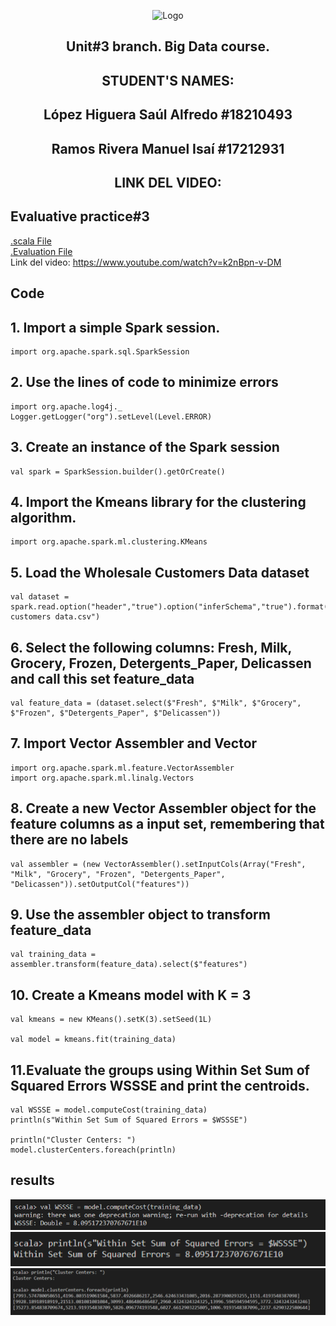 <p align="center">
    <img alt="Logo" src="https://www.tijuana.tecnm.mx/wp-content/uploads/2021/08/liston-de-logos-oficiales-educacion-tecnm-FEB-2021.jpg" width=850 height=250>
</p>
<H2><p align="center">Unit#3 branch. Big Data course.</p></H2>
<H2><p align="Center">STUDENT'S NAMES: </p></H2>

<H2><p align="Center">López Higuera Saúl Alfredo #18210493</p></H2>

<H2><p align="Center">Ramos Rivera Manuel Isaí #17212931</p></H2>
<H2><p align="Center">LINK DEL VIDEO: </p></H2>

## Evaluative practice#3
[.scala File](https://github.com/Saul12344/datos-masivos/blob/unit-3/evaluation%20practice/Evaluation3.scala)  
[.Evaluation File](https://github.com/Saul12344/datos-masivos/blob/unit-3/evaluation%20practice/readme.md)  
Link del video: https://www.youtube.com/watch?v=k2nBpn-v-DM
## Code
   ## 1. Import a simple Spark session.
    
    import org.apache.spark.sql.SparkSession

   ## 2. Use the lines of code to minimize errors
    import org.apache.log4j._
    Logger.getLogger("org").setLevel(Level.ERROR)

   ## 3. Create an instance of the Spark session
    val spark = SparkSession.builder().getOrCreate()

  ## 4. Import the Kmeans library for the clustering algorithm.
    import org.apache.spark.ml.clustering.KMeans

   ## 5. Load the Wholesale Customers Data dataset
    val dataset = spark.read.option("header","true").option("inferSchema","true").format("csv").load("Wholesale customers data.csv")

  ## 6. Select the following columns: Fresh, Milk, Grocery, Frozen, Detergents_Paper, Delicassen and call this set feature_data
    val feature_data = (dataset.select($"Fresh", $"Milk", $"Grocery", $"Frozen", $"Detergents_Paper", $"Delicassen"))

   ## 7. Import Vector Assembler and Vector
    import org.apache.spark.ml.feature.VectorAssembler
    import org.apache.spark.ml.linalg.Vectors

   ## 8. Create a new Vector Assembler object for the feature columns as a input set, remembering that there are no labels
    val assembler = (new VectorAssembler().setInputCols(Array("Fresh", "Milk", "Grocery", "Frozen", "Detergents_Paper", "Delicassen")).setOutputCol("features"))

   ## 9. Use the assembler object to transform feature_data
    val training_data = assembler.transform(feature_data).select($"features")

   ## 10. Create a Kmeans model with K = 3
    val kmeans = new KMeans().setK(3).setSeed(1L)

    val model = kmeans.fit(training_data)

## 11.Evaluate the groups using Within Set Sum of Squared Errors WSSSE and print the centroids.
    val WSSSE = model.computeCost(training_data)
    println(s"Within Set Sum of Squared Errors = $WSSSE")

    println("Cluster Centers: ")
    model.clusterCenters.foreach(println)
    
   
   ## results
<img alt="Logo" src="https://github.com/Saul12344/datos-masivos/blob/unit-3/Img/1.PNG">
<img alt="Logo" src="https://github.com/Saul12344/datos-masivos/blob/unit-3/Img/2.PNG">
<img alt="Logo" src="https://github.com/Saul12344/datos-masivos/blob/unit-3/Img/3.PNG">
